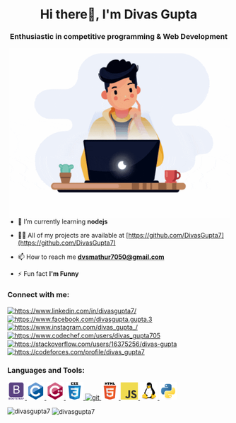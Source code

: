 <h1 align="center">Hi there👋, I'm Divas Gupta</h1>
<h3 align="center"> Enthusiastic in competitive programming & Web Development</h3>
<img align="right" alt="GIF" src="coding.gif" width="500"/>

- 🌱 I’m currently learning **nodejs**

- 👨‍💻 All of my projects are available at [https://github.com/DivasGupta7](https://github.com/DivasGupta7)

- 📫 How to reach me **dvsmathur7050@gmail.com**

- ⚡ Fun fact **I'm Funny**

<h3 align="left">Connect with me:</h3>
<p align="left">
<a href="https://linkedin.com/in/https://www.linkedin.com/in/divasgupta7/" target="blank"><img align="center" src="https://raw.githubusercontent.com/rahuldkjain/github-profile-readme-generator/master/src/images/icons/Social/linked-in-alt.svg" alt="https://www.linkedin.com/in/divasgupta7/" height="30" width="40" /></a>
<a href="https://fb.com/https://www.facebook.com/divasgupta.gupta.3" target="blank"><img align="center" src="https://raw.githubusercontent.com/rahuldkjain/github-profile-readme-generator/master/src/images/icons/Social/facebook.svg" alt="https://www.facebook.com/divasgupta.gupta.3" height="30" width="40" /></a>
<a href="https://instagram.com/https://www.instagram.com/divas_gupta_/" target="blank"><img align="center" src="https://raw.githubusercontent.com/rahuldkjain/github-profile-readme-generator/master/src/images/icons/Social/instagram.svg" alt="https://www.instagram.com/divas_gupta_/" height="30" width="40" /></a>
<a href="https://www.codechef.com/users/https://www.codechef.com/users/divas_gupta705" target="blank"><img align="center" src="https://cdn.jsdelivr.net/npm/simple-icons@3.1.0/icons/codechef.svg" alt="https://www.codechef.com/users/divas_gupta705" height="30" width="40" /></a>
<a href="https://www.hackerrank.com/https://stackoverflow.com/users/16375256/divas-gupta" target="blank"><img align="center" src="https://raw.githubusercontent.com/rahuldkjain/github-profile-readme-generator/master/src/images/icons/Social/hackerrank.svg" alt="https://stackoverflow.com/users/16375256/divas-gupta" height="30" width="40" /></a>
<a href="https://codeforces.com/profile/https://codeforces.com/profile/divas_gupta7" target="blank"><img align="center" src="https://cdn.jsdelivr.net/npm/simple-icons@3.0.1/icons/codeforces.svg" alt="https://codeforces.com/profile/divas_gupta7" height="30" width="40" /></a>
</p>

<h3 align="left">Languages and Tools:</h3>
<p align="left"> <a href="https://getbootstrap.com" target="_blank"> <img src="https://raw.githubusercontent.com/devicons/devicon/master/icons/bootstrap/bootstrap-plain-wordmark.svg" alt="bootstrap" width="40" height="40"/> </a> <a href="https://www.cprogramming.com/" target="_blank"> <img src="https://raw.githubusercontent.com/devicons/devicon/master/icons/c/c-original.svg" alt="c" width="40" height="40"/> </a> <a href="https://www.w3schools.com/cpp/" target="_blank"> <img src="https://raw.githubusercontent.com/devicons/devicon/master/icons/cplusplus/cplusplus-original.svg" alt="cplusplus" width="40" height="40"/> </a> <a href="https://www.w3schools.com/css/" target="_blank"> <img src="https://raw.githubusercontent.com/devicons/devicon/master/icons/css3/css3-original-wordmark.svg" alt="css3" width="40" height="40"/> </a> <a href="https://git-scm.com/" target="_blank"> <img src="https://www.vectorlogo.zone/logos/git-scm/git-scm-icon.svg" alt="git" width="40" height="40"/> </a> <a href="https://www.w3.org/html/" target="_blank"> <img src="https://raw.githubusercontent.com/devicons/devicon/master/icons/html5/html5-original-wordmark.svg" alt="html5" width="40" height="40"/> </a> <a href="https://developer.mozilla.org/en-US/docs/Web/JavaScript" target="_blank"> <img src="https://raw.githubusercontent.com/devicons/devicon/master/icons/javascript/javascript-original.svg" alt="javascript" width="40" height="40"/> </a> <a href="https://www.linux.org/" target="_blank"> <img src="https://raw.githubusercontent.com/devicons/devicon/master/icons/linux/linux-original.svg" alt="linux" width="40" height="40"/> </a> <a href="https://www.python.org" target="_blank"> <img src="https://raw.githubusercontent.com/devicons/devicon/master/icons/python/python-original.svg" alt="python" width="40" height="40"/> </a> </p>

<p><img align="left" src="https://github-readme-stats.vercel.app/api/top-langs?username=divasgupta7&show_icons=true&locale=en&layout=compact" alt="divasgupta7" /></p>

<p>&nbsp;<img align="center" src="https://github-readme-stats.vercel.app/api?username=divasgupta7&show_icons=true&locale=en" alt="divasgupta7" /></p>
